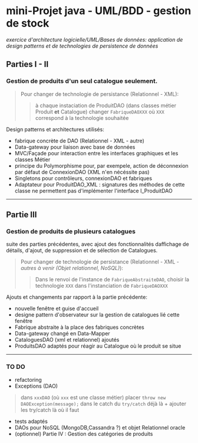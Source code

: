 # mini-Projet java - UML/BDD - gestion de stock

*exercice d'architecture logicielle/UML/Bases de données: application de design patterns et de technologies de persistence de données*

## Parties I - II

### Gestion de produits d'un seul catalogue seulement. 
> Pour changer de technologie de persistance (Relationnel - XML):
>> à chaque instaciation de ProduitDAO (dans classes métier Produit **et** Catalogue)
>> changer `FabriqueDAOXXX` où `XXX` correspond à la technologie souhaitée

Design patterns et architectures utilisés:

- fabrique concrète de DAO (Relationnel - XML - autre)
- Data-gateway pour liaison avec base de données
- MVC/Façade pour interaction entre les interfaces graphiques et les classes Métier
- principe du Polymorphisme pour, par exempele, action de déconnexion par défaut de ConnexionDAO (XML n'en nécéssite pas)
- Singletons pour contrôleurs, connexionDAO et fabriques
- Adaptateur pour ProduitDAO_XML : signatures des méthodes de cette classe ne permettent pas d'implémenter l'interface I_ProduitDAO

---

## Partie III

### Gestion de produits de plusieurs catalogues

suite des parties précédentes, avec ajout des fonctionnalités daffichage de détails, d'ajout, de suppression et de sélection de Catalogues.

> Pour changer de technologie de persistance (Relationnel - XML - *autres à venir (Objet relationnel, NoSQL)*):
>> Dans le renvoi de l'instance de `FabriqueAbstraiteDAO`, choisir la technologie `XXX` dans l'instanciation de `FabriqueDAOXXX`

Ajouts et changements par rapport à la partie précédente:

- nouvelle fenêtre et guise d'accueil
- designe pattern d'observateur sur la gestion de catalogues lié cette fenêtre
- Fabrique abstraite à la place des fabriques concrètes
- Data-gateway changé en Data-Mapper
- CataloguesDAO (xml et relationnel) ajoutés
- ProduitsDAO adaptés pour réagir au Catalogue où le produit se situe

---

### TO DO

- refactoring
- Exceptions (DAO)
> dans `xxxDAO` (où `xxx` est une classe métier) placer `throw new DAOException(message);` dans le catch du `try/catch` déjà là + ajouter les try/catch là où il faut
- tests adaptés
- DAOs pour NoSQL (MongoDB,Cassandra ?) et objet Relationnel oracle
- (optionnel) Partie IV : Gestion des catégories de produits
